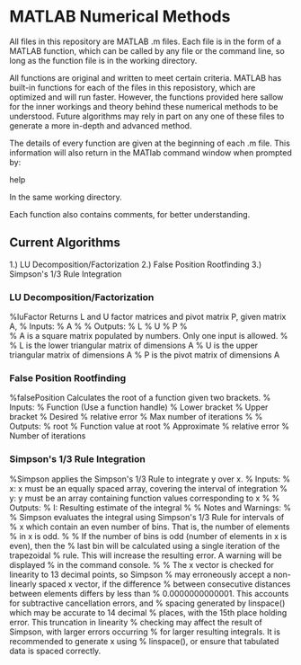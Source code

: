 # MATLAB Numerical Methods
All files in this repository are MATLAB .m files. Each file is in the form of a MATLAB function, which can be called by any file or the command line, so long as the function file is in the working directory. 

All functions are original and written to meet certain criteria. MATLAB has built-in functions for each of the files in this reposistory, which are optimized and will run faster. However, the functions provided here sallow for the inner workings and theory behind these numerical methods to be understood. Future algorithms may rely in part on any one of these files to generate a more in-depth and advanced method. 

The details of every function are given at the beginning of each .m file. This information will also return in the MATlab command window when prompted by:

help <function name>
  
In the same working directory. 
  
Each function also contains comments, for better understanding. 

## Current Algorithms

1.) LU Decomposition/Factorization
2.) False Position Rootfinding
3.) Simpson's 1/3 Rule Integration

### LU Decomposition/Factorization

%luFactor Returns L and U factor matrices and pivot matrix P, given matrix A, 
%   Inputs:
%   A
%
%   Outputs:
%   L
%   U
%   P
%   
%   A is a square matrix populated by numbers. Only one input is allowed.
%   
%   L is the lower triangular matrix of dimensions A
%   U is the upper triangular matrix of dimensions A
%   P is the pivot matrix of dimensions A

### False Position Rootfinding

%falsePosition Calculates the root of a function given two brackets.
%   Inputs:
%   Function (Use a function handle)
%   Lower bracket
%   Upper bracket
%   Desired % relative error
%   Max number of iterations
%
%   Outputs: 
%   root
%   Function value at root
%   Approximate % relative error
%   Number of iterations

### Simpson's 1/3 Rule Integration

%Simpson applies the Simpson's 1/3 Rule to integrate y over x. 
% Inputs:
% x:     x must be an equally spaced array, covering the interval of integration
% y:     y must be an array containing function values corresponding to x
%
% Outputs:
% I:     Resulting estimate of the integral
%
% Notes and Warnings:
%
% Simpson evaluates the integral using Simpson's 1/3 Rule for intervals of
% x which contain an even number of bins. That is, the number of elements
% in x is odd. 
%
% If the number of bins is odd (number of elements in x is even), then the
% last bin will be calculated using a single iteration of the trapezoidal
% rule. This will increase the resulting error. A warning will be displayed
% in the command console. 
%
% The x vector is checked for linearity to 13 decimal points, so Simpson
% may erroneously accept a non-linearly spaced x vector, if the difference 
% between consecutive distances between elements differs by less than 
% 0.0000000000001. This accounts for subtractive cancellation errors, and
% spacing generated by linspace() which may be accurate to 14 decimal
% places, with the 15th place holding error. This truncation in linearity
% checking may affect the result of Simpson, with larger errors occurring
% for larger resulting integrals. It is recommended to generate x using
% linspace(), or ensure that tabulated data is spaced correctly. 

